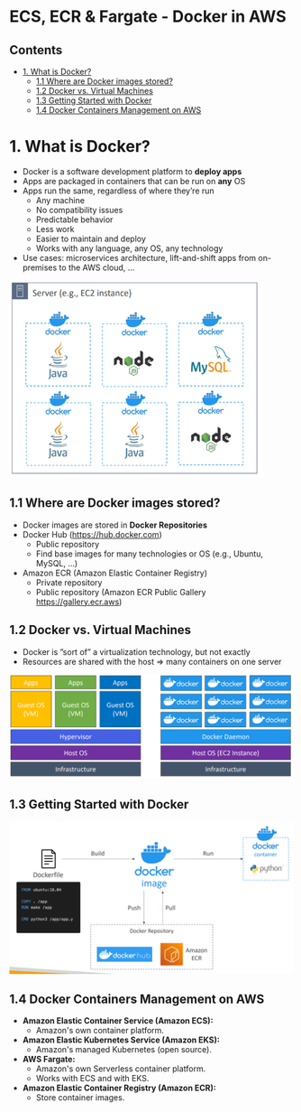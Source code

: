 # ECS, ECR & Fargate - Docker in AWS

## Contents

-   [1. What is Docker?](#1-what-is-docker)
    -   [1.1 Where are Docker images stored?](#11-where-are-docker-images-stored)
    -   [1.2 Docker vs. Virtual Machines](#12-docker-vs-virtual-machines)
    -   [1.3 Getting Started with Docker](#13-getting-started-with-docker)
    -   [1.4 Docker Containers Management on AWS](#14-docker-containers-management-on-aws)

# 1. What is Docker?

-   Docker is a software development platform to **deploy apps**
-   Apps are packaged in containers that can be run on **any** OS
-   Apps run the same, regardless of where they’re run
    -   Any machine
    -   No compatibility issues
    -   Predictable behavior
    -   Less work
    -   Easier to maintain and deploy
    -   Works with any language, any OS, any technology
-   Use cases: microservices architecture, lift-and-shift apps from on-premises to the AWS cloud, …

<img src="images/dockerOnAnOS.PNG" style="height: 350px; width:450px;"/>

## 1.1 Where are Docker images stored?

-   Docker images are stored in **Docker Repositories**
-   Docker Hub (https://hub.docker.com)
    -   Public repository
    -   Find base images for many technologies or OS (e.g., Ubuntu, MySQL, …)
-   Amazon ECR (Amazon Elastic Container Registry)
    -   Private repository
    -   Public repository (Amazon ECR Public Gallery https://gallery.ecr.aws)

## 1.2 Docker vs. Virtual Machines

- Docker is ”sort of” a virtualization technology, but not exactly
- Resources are shared with the host => many containers on one server

<img src="images/DockerVsVirtualMachines.PNG"/>

## 1.3 Getting Started with Docker

<img src="images/GettingStartedWithDocker.PNG"/>

## 1.4 Docker Containers Management on AWS

- **Amazon Elastic Container Service (Amazon ECS):**
  - Amazon's own container platform.
- **Amazon Elastic Kubernetes Service (Amazon EKS):**
  - Amazon's managed Kubernetes (open source).
- **AWS Fargate:**
  - Amazon's own Serverless container platform.
  - Works with ECS and with EKS.
- **Amazon Elastic Container Registry (Amazon ECR):**
  - Store container images.